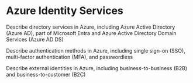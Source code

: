 # Azure Identity Services

Describe directory services in Azure, including Azure Active Directory (Azure AD), part of Microsoft Entra and Azure Active Directory Domain Services (Azure AD DS)

Describe authentication methods in Azure, including single sign-on (SSO), multi-factor authentication (MFA), and passwordless

Describe external identities in Azure, including business-to-business (B2B) and business-to-customer (B2C)
